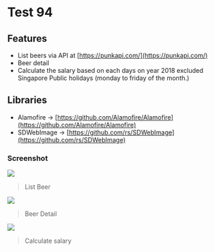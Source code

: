 # Test 94

## Features
* List beers via API at [https://punkapi.com/](https://punkapi.com/)
* Beer detail
* Calculate the salary based on each days on year 2018 excluded Singapore Public holidays (monday to friday of the month.)

## Libraries
* Alamofire -> [https://github.com/Alamofire/Alamofire](https://github.com/Alamofire/Alamofire)
* SDWebImage -> [https://github.com/rs/SDWebImage](https://github.com/rs/SDWebImage)

### Screenshot

![](https://github.com/tranchuong/94/blob/master/test_94/screenshots/Simulator%20Screen%20Shot%20-%20iPhone%207%20-%202018-03-24%20at%2000.28.27.png)
> List Beer

![](https://github.com/tranchuong/94/blob/master/test_94/screenshots/Simulator%20Screen%20Shot%20-%20iPhone%207%20-%202018-03-24%20at%2000.28.30.png)
> Beer Detail

![](https://github.com/tranchuong/94/blob/master/test_94/screenshots/Simulator%20Screen%20Shot%20-%20iPhone%207%20-%202018-03-24%20at%2000.28.48.png)
> Calculate salary
